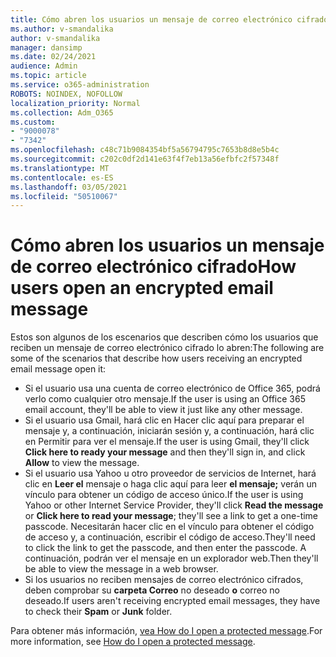 ```yaml
---
title: Cómo abren los usuarios un mensaje de correo electrónico cifrado
ms.author: v-smandalika
author: v-smandalika
manager: dansimp
ms.date: 02/24/2021
audience: Admin
ms.topic: article
ms.service: o365-administration
ROBOTS: NOINDEX, NOFOLLOW
localization_priority: Normal
ms.collection: Adm_O365
ms.custom:
- "9000078"
- "7342"
ms.openlocfilehash: c48c71b9084354bf5a56794795c7653b8d8e5b4c
ms.sourcegitcommit: c202c0df2d141e63f4f7eb13a56efbfc2f57348f
ms.translationtype: MT
ms.contentlocale: es-ES
ms.lasthandoff: 03/05/2021
ms.locfileid: "50510067"
---
```

# <a name="how-users-open-an-encrypted-email-message"></a><span data-ttu-id="c37ac-102">Cómo abren los usuarios un mensaje de correo electrónico cifrado</span><span class="sxs-lookup"><span data-stu-id="c37ac-102">How users open an encrypted email message</span></span>

<span data-ttu-id="c37ac-103">Estos son algunos de los escenarios que describen cómo los usuarios que reciben un mensaje de correo electrónico cifrado lo abren:</span><span class="sxs-lookup"><span data-stu-id="c37ac-103">The following are some of the scenarios that describe how users receiving an encrypted email message open it:</span></span>

- <span data-ttu-id="c37ac-104">Si el usuario usa una cuenta de correo electrónico de Office 365, podrá verlo como cualquier otro mensaje.</span><span class="sxs-lookup"><span data-stu-id="c37ac-104">If the user is using an Office 365 email account, they'll be able to view it just like any other message.</span></span>
- <span data-ttu-id="c37ac-105">Si el usuario usa Gmail,  hará clic en Hacer clic aquí para preparar  el mensaje y, a continuación, iniciarán sesión y, a continuación, hará clic en Permitir para ver el mensaje.</span><span class="sxs-lookup"><span data-stu-id="c37ac-105">If the user is using Gmail, they'll click **Click here to ready your message** and then they'll sign in, and click **Allow** to view the message.</span></span>
- <span data-ttu-id="c37ac-106">Si el usuario usa Yahoo u otro proveedor de servicios de Internet, hará clic en **Leer el** mensaje o haga clic aquí para leer **el mensaje;** verán un vínculo para obtener un código de acceso único.</span><span class="sxs-lookup"><span data-stu-id="c37ac-106">If the user is using Yahoo or other Internet Service Provider, they'll click **Read the message** or **Click here to read your message**; they'll see a link to get a one-time passcode.</span></span> <span data-ttu-id="c37ac-107">Necesitarán hacer clic en el vínculo para obtener el código de acceso y, a continuación, escribir el código de acceso.</span><span class="sxs-lookup"><span data-stu-id="c37ac-107">They'll need to click the link to get the passcode, and then enter the passcode.</span></span> <span data-ttu-id="c37ac-108">A continuación, podrán ver el mensaje en un explorador web.</span><span class="sxs-lookup"><span data-stu-id="c37ac-108">Then they'll be able to view the message in a web browser.</span></span>
- <span data-ttu-id="c37ac-109">Si los usuarios no reciben mensajes de correo electrónico cifrados, deben comprobar su **carpeta Correo** no deseado **o** correo no deseado.</span><span class="sxs-lookup"><span data-stu-id="c37ac-109">If users aren't receiving encrypted email messages, they have to check their **Spam** or **Junk** folder.</span></span>

<span data-ttu-id="c37ac-110">Para obtener más información, [vea How do I open a protected message](https://support.microsoft.com/topic/how-do-i-open-a-protected-message-1157a286-8ecc-4b1e-ac43-2a608fbf3098).</span><span class="sxs-lookup"><span data-stu-id="c37ac-110">For more information, see [How do I open a protected message](https://support.microsoft.com/topic/how-do-i-open-a-protected-message-1157a286-8ecc-4b1e-ac43-2a608fbf3098).</span></span>